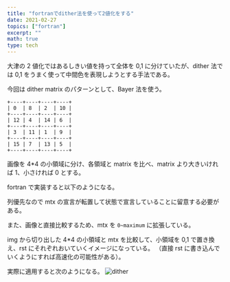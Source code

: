 ```yaml
---
title: "fortranでdither法を使って2値化をする"
date: 2021-02-27
topics: ["fortran"]
excerpt: ""
math: true
type: tech
---
```


大津の 2 値化ではあるしきい値を持って全体を 0,1 に分けていたが、dither 法では 0,1 をうまく使って中間色を表現しようとする手法である。

今回は dither matrix のパターンとして、Bayer 法を使う。

```
+----+----+----+----+
| 0  | 8  | 2  | 10 |
+----+----+----+----+
| 12 | 4  | 14 | 6  |
+----+----+----+----+
| 3  | 11 | 1  | 9  |
+----+----+----+----+
| 15 | 7  | 13 | 5  |
+----+----+----+----+
```

画像を 4\*4 の小領域に分け、各領域と matrix を比べ、matrix より大きいければ 1、小さければ 0 とする。

fortran で実装すると以下のようになる。

<script src="https://gist.github.com/Omochice/18ee43cc97cc9bb9754d2c404bca3f48.js"></script>

列優先なので mtx の宣言が転置して状態で宣言していることに留意する必要がある。

また、画像と直接比較するため、mtx を `0~maximum` に拡張している。

img から切り出した 4\*4 の小領域と mtx を比較して、小領域を 0,1 で置き換え、rst にそれぞれおいていくイメージになっている。
（直接 rst に書き込んでいくようにすれば高速化の可能性がある）。

実際に適用すると次のようになる。
![dither](/gh-pages/images/dither.jpg)
